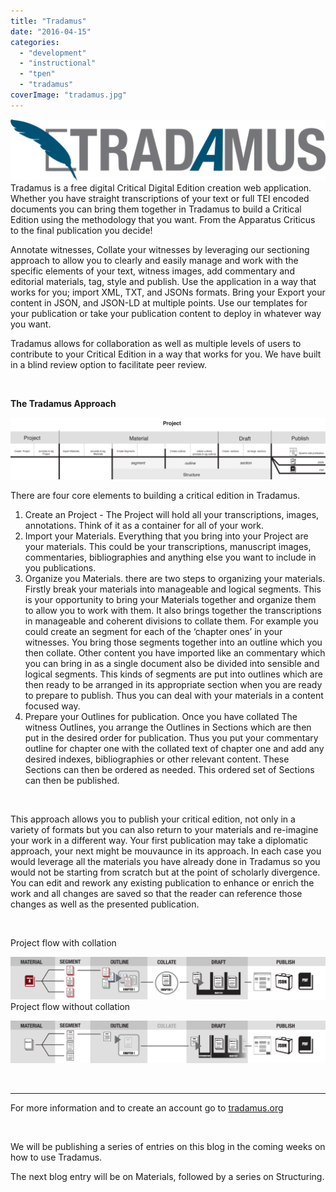 ```yaml
---
title: "Tradamus"
date: "2016-04-15"
categories: 
  - "development"
  - "instructional"
  - "tpen"
  - "tradamus"
coverImage: "tradamus.jpg"
---
```


[![TRAD_Fullogo](images/TRAD_Fullogo-1024x200.png)](http://ongcdh.org/wp-content/uploads/2016/04/TRAD_Fullogo.png)Tradamus is a free digital Critical Digital Edition creation web application. Whether you have straight transcriptions of your text or full TEI encoded documents you can bring them together in Tradamus to build a Critical Edition using the methodology that you want. From the Apparatus Criticus to the final publication you decide!

Annotate witnesses, Collate your witnesses by leveraging our sectioning approach to allow you to clearly and easily manage and work with the specific elements of your text, witness images, add commentary and editorial materials, tag, style and publish. Use the application in a way that works for you; import XML, TXT, and JSONs formats. Bring your Export your content in JSON, and JSON-LD at multiple points. Use our templates for your publication or take your publication content to deploy in whatever way you want.

Tradamus allows for collaboration as well as multiple levels of users to contribute to your Critical Edition in a way that works for you. We have built in a blind review option to facilitate peer review.

 

**The Tradamus Approach**

![project](images/project-1024x200.png)

There are four core elements to building a critical edition in Tradamus.

1. Create an Project - The Project will hold all your transcriptions, images, annotations. Think of it as a container for all of your work.
2. Import your Materials. Everything that you bring into your Project are your materials. This could be your transcriptions, manuscript images, commentaries, bibliographies and anything else you want to include in you publications.
3. Organize you Materials. there are two steps to organizing your materials. Firstly break your materials into manageable and logical segments. This is your opportunity to bring your Materials together and organize them to allow you to work with them. It also brings together the transcriptions in manageable and coherent divisions to collate them. For example you could create an segment for each of the ‘chapter ones’ in your witnesses. You bring those segments together into an outline which you then collate. Other content you have imported like an commentary which you can bring in as a single document also be divided into sensible and logical segments. This kinds of segments are put into outlines which are then ready to be arranged in its appropriate section when you are ready to prepare to publish. Thus you can deal with your materials in a content focused way.
4. Prepare your Outlines for publication. Once you have collated The witness Outlines, you arrange the Outlines in Sections which are then put in the desired order for publication. Thus you put your commentary outline for chapter one with the collated text of chapter one and add any desired indexes, bibliographies or other relevant content. These Sections can then be ordered as needed. This ordered set of Sections can then be published.

 

This approach allows you to publish your critical edition, not only in a variety of formats but you can also return to your materials and re-imagine your work in a different way. Your first publication may take a diplomatic approach, your next might be mouvaunce in its approach. In each case you would leverage all the materials you have already done in Tradamus so you would not be starting from scratch but at the point of scholarly divergence. You can edit and rework any existing publication to enhance or enrich the work and all changes are saved so that the reader can reference those changes as well as the presented publication.

 

Project flow with collation

[![PROJECT-FLOW](images/PROJECT-FLOW-1024x139.png)](http://ongcdh.org/wp-content/uploads/2016/04/PROJECT-FLOW.png) Project flow without collation

[![PROJECTFLOWWITH-COLLATION](images/PROJECTFLOWWITH-COLLATION-1024x139.png)](http://ongcdh.org/wp-content/uploads/2016/04/PROJECTFLOWWITH-COLLATION.png)

 

* * *

For more information and to create an account go to [tradamus.org](http://tradamus.org/)

 

We will be publishing a series of entries on this blog in the coming weeks on how to use Tradamus.

The next blog entry will be on Materials, followed by a series on Structuring.
